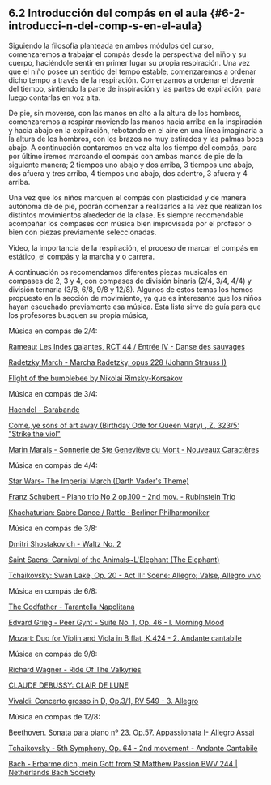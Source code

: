 ## 6.2 Introducción del compás en el aula {#6-2-introducci-n-del-comp-s-en-el-aula}

Siguiendo la filosofía planteada en ambos módulos del curso, comenzaremos a trabajar el compás desde la perspectiva del niño y su cuerpo, haciéndole sentir en primer lugar su propia respiración. Una vez que el niño posee un sentido del tempo estable, comenzaremos a ordenar dicho tempo a través de la respiración. Comenzamos a ordenar el devenir del tiempo, sintiendo la parte de inspiración y las partes de expiración, para luego contarlas en voz alta.

De pie, sin moverse, con las manos en alto a la altura de los hombros, comenzaremos a respirar moviendo las manos hacia arriba en la inspiración y hacia abajo en la expiración, rebotando en el aire en una línea imaginaria a la altura de los hombros, con los brazos no muy estirados y las palmas boca abajo. A continuación contaremos en voz alta los tiempo del compás, para por último iremos marcando el compás con ambas manos de pie de la siguiente manera; 2 tiempos uno abajo y dos arriba, 3 tiempos uno abajo, dos afuera y tres arriba, 4 tiempos uno abajo, dos adentro, 3 afuera y 4 arriba.

Una vez que los niños marquen el compás con plasticidad y de manera autónoma de de pie, podrán comenzar a realizarlos a la vez que realizan los distintos movimientos alrededor de la clase. Es siempre recomendable acompañar los compases con música bien improvisada por el profesor o bien con piezas previamente seleccionadas.

Video, la importancia de la respiración, el proceso de marcar el compás en estático, el compás y la marcha y o carrera.

A continuación os recomendamos diferentes piezas musicales en compases de 2, 3 y 4, con compases de división binaria (2/4, 3/4, 4/4) y división ternaria (3/8, 6/8, 9/8 y 12/8). Algunos de estos temas los hemos propuesto en la sección de movimiento, ya que es interesante que los niños hayan escuchado previamente esa música. Esta lista sirve de guía para que los profesores busquen su propia música,

Música en compás de 2/4:

[Rameau: Les Indes galantes, RCT 44 / Entrée IV - Danse des sauvages](https://www.google.com/url?q=https://www.youtube.com/watch?v%3DwHz1lOO5ujo&sa=D&ust=1581936951521000)

[Radetzky March - Marcha Radetzky, opus 228 (Johann Strauss I)](https://www.google.com/url?q=https://www.youtube.com/watch?v%3DMobMllyybns&sa=D&ust=1581936951521000)

[Flight of the bumblebee by Nikolai Rimsky-Korsakov](https://www.google.com/url?q=https://www.youtube.com/watch?v%3DMW8asBxO4oI&sa=D&ust=1581936951522000)

Música en compás de 3/4:

[Haendel - Sarabande](https://www.google.com/url?q=https://www.youtube.com/watch?v%3DklPZIGQcrHA&sa=D&ust=1581936951522000)

[Come, ye sons of art away (Birthday Ode for Queen Mary) , Z. 323/5: &quot;Strike the viol&quot;](https://www.google.com/url?q=https://www.youtube.com/watch?v%3DAISneQX18eM&sa=D&ust=1581936951523000)

[Marin Marais - Sonnerie de Ste Geneviève du Mont - Nouveaux Caractères](https://www.google.com/url?q=https://www.youtube.com/watch?v%3DmdcDi5_t3-g&sa=D&ust=1581936951523000)

Música en compás de 4/4:

[Star Wars- The Imperial March (Darth Vader&#039;s Theme)](https://www.google.com/url?q=https://www.youtube.com/watch?v%3D-bzWSJG93P8&sa=D&ust=1581936951524000)

[Franz Schubert - Piano trio No 2 op.100 - 2nd mov. - Rubinstein Trio](https://www.google.com/url?q=https://www.youtube.com/watch?v%3Df4X9ciZfZQw&sa=D&ust=1581936951524000)

[Khachaturian: Sabre Dance / Rattle · Berliner Philharmoniker](https://www.google.com/url?q=https://www.youtube.com/watch?v%3DmUQHGpxrz-8&sa=D&ust=1581936951524000)

Música en compás de 3/8:

[Dmitri Shostakovich - Waltz No. 2](https://www.google.com/url?q=https://www.youtube.com/watch?v%3DmmCnQDUSO4I&sa=D&ust=1581936951525000)

[Saint Saens: Carnival of the Animals~L&#039;Elephant (The Elephant)](https://www.google.com/url?q=https://www.youtube.com/watch?v%3Df1nVDoCnsNk&sa=D&ust=1581936951525000)

[Tchaikovsky: Swan Lake, Op. 20 - Act III: Scene: Allegro; Valse, Allegro vivo](https://www.google.com/url?q=https://www.youtube.com/watch?v%3Dwp6GB3C_4YM&sa=D&ust=1581936951525000)

Música en compás de 6/8:

[The Godfather - Tarantella Napolitana](https://www.google.com/url?q=https://www.youtube.com/watch?v%3Dbe2ZHZuiC18&sa=D&ust=1581936951526000)

[Edvard Grieg - Peer Gynt - Suite No. 1, Op. 46 - I. Morning Mood](https://www.google.com/url?q=https://www.youtube.com/watch?v%3DkzTQ9fjforY&sa=D&ust=1581936951526000)

[Mozart: Duo for Violin and Viola in B flat, K.424 - 2\. Andante cantabile](https://www.google.com/url?q=https://www.youtube.com/watch?v%3DJaJ08y58PR0&sa=D&ust=1581936951527000)

Música en compás de 9/8:

[Richard Wagner - Ride Of The Valkyries](https://www.google.com/url?q=https://www.youtube.com/watch?v%3DGGU1P6lBW6Q&sa=D&ust=1581936951527000)

[CLAUDE DEBUSSY: CLAIR DE LUNE](https://www.google.com/url?q=https://www.youtube.com/watch?v%3DCvFH_6DNRCY&sa=D&ust=1581936951527000)

[Vivaldi: Concerto grosso in D, Op.3/1, RV 549 - 3\. Allegro](https://www.google.com/url?q=https://www.youtube.com/watch?v%3DYIniKvBN3Ks&sa=D&ust=1581936951528000)

Música en compás de 12/8:

[Beethoven. Sonata para piano nº 23\. Op.57\. Appassionata I- Allegro Assai](https://www.google.com/url?q=https://www.youtube.com/watch?v%3DPw86Clu76-A&sa=D&ust=1581936951528000)

[Tchaikovsky - 5th Symphony, Op. 64 - 2nd movement - Andante Cantabile](https://www.google.com/url?q=https://www.youtube.com/watch?v%3DqkIyvA_iJnw&sa=D&ust=1581936951529000)

[Bach - Erbarme dich, mein Gott from St Matthew Passion BWV 244 | Netherlands Bach Society](https://www.google.com/url?q=https://www.youtube.com/watch?v%3DZry9dpM1_n4&sa=D&ust=1581936951529000)